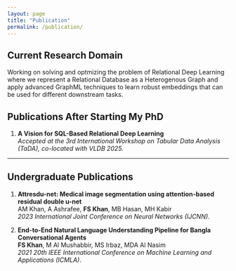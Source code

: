 ```yaml
---
layout: page
title: "Publication"
permalink: /publication/
---
```


## Current Research Domain

Working on solving and optmizing the problem of Relational Deep Learning where we represent a Relational Database as a Heterogenous Graph and apply advanced GraphML techniques to learn robust embeddings that can be used for different downstream tasks. 

## Publications After Starting My PhD

1. **A Vision for SQL-Based Relational Deep Learning**  
   *Accepted at the 3rd International Workshop on Tabular Data Analysis (TaDA), co-located with VLDB 2025.*

---

## Undergraduate Publications

1. **Attresdu-net: Medical image segmentation using attention-based residual double u-net**  
   AM Khan, A Ashrafee, **FS Khan**, MB Hasan, MH Kabir  
   *2023 International Joint Conference on Neural Networks (IJCNN)*.

2. **End-to-End Natural Language Understanding Pipeline for Bangla Conversational Agents**  
   **FS Khan**, M Al Mushabbir, MS Irbaz, MDA Al Nasim  
   *2021 20th IEEE International Conference on Machine Learning and Applications (ICMLA)*.



